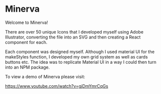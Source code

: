 # Minerva

Welcome to Minerva!

There are over 50 unique Icons that I developed myself using Adobe Illustrator, converting the file into an SVG and then creating a React component for each.

Each component was designed myself. Although I used material UI for the makeStyles function, I developed my own grid system as well as cards buttons etc. The idea was to replicate Material UI in a way I could then turn into an NPM package.

To view a demo of Minerva please visit:

https://www.youtube.com/watch?v=gjDmYmrCqGs




